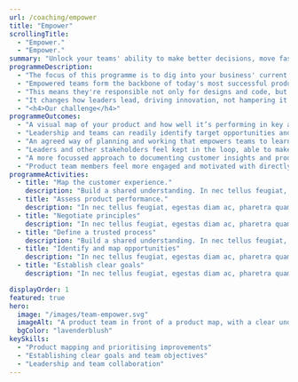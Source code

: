 ```yaml
---
url: /coaching/empower
title: "Empower"
scrollingTitle:
  - "Empower."
  - "Empower."
summary: "Unlock your teams' ability to make better decisions, move faster and ship more value to customers sooner."
programmeDescription:
  - "The focus of this programme is to dig into your business' current challenges and lay the foundation for empowered, high-performing teams."
  - "Empowered teams form the backbone of today's most successful product organisations. Unlike most, these teams aren't simply handed an ever-lengthening list of unproven features to estimate, design and build, sprint after sprint. Instead, they're more like a special forces unit. They're given a strategic objective to achieve and the autonomy to pursue it as they see fit, by making fast, informed decisions based on real-time learning."
  - "This means they're responsible not only for designs and code, but results too. <strong>And this changes everything</strong>."
  - "It changes how leaders lead, driving innovation, not hampering it with micro-management. It changes how teams work, contributing to long-term success, not just the next thing on the list. And it changes the culture, from one that optimises for what's easily measured such as productivity and output, to one that optimises for what matters -  continuous learning and improvement, agility and results."
  - "<h4>Our challenge</h4>"
programmeOutcomes:
  - "A visual map of your product and how well it’s performing in key areas, to better support strategic conversations between teams and stakeholders"
  - "Leadership and teams can readily identify target opportunities and outcomes that will bring real business value, rather than simply outputs to be delivered."
  - "An agreed way of planning and working that empowers teams to learn and work as they see fit to deliver on negotiated outcomes."
  - "Leaders and other stakeholders feel kept in the loop, able to make decisions, without resorting to dictating to teams."
  - "A more focussed approach to documenting customer insights and product improvement ideas, to fuel better discovery, and build a long-term competitive advantage."
  - "Product team members feel more engaged and motivated with directly impact their daily work and customers' lives."
programmeActivities:
  - title: "Map the customer experience."
    description: "Build a shared understanding. In nec tellus feugiat, egestas diam ac, pharetra quam. Nam vel libero id massa pulvinar aliquet. Phasellus sit amet tortor enim. Quisque vel scelerisque ipsum, sed dapibus sapien. Nullam et velit sed ante faucibus ultricies."
  - title: "Assess product performance."
    description: "In nec tellus feugiat, egestas diam ac, pharetra quam. Nam vel libero id massa pulvinar aliquet. Phasellus sit amet tortor enim. Quisque vel scelerisque ipsum, sed dapibus sapien. Nullam et velit sed ante faucibus ultricies."
  - title: "Negotiate principles"
    description: "In nec tellus feugiat, egestas diam ac, pharetra quam. Nam vel libero id massa pulvinar aliquet. Phasellus sit amet tortor enim. Quisque vel scelerisque ipsum, sed dapibus sapien. Nullam et velit sed ante faucibus ultricies."
  - title: "Define a trusted process"
    description: "Build a shared understanding. In nec tellus feugiat, egestas diam ac, pharetra quam. Nam vel libero id massa pulvinar aliquet. Phasellus sit amet tortor enim. Quisque vel scelerisque ipsum, sed dapibus sapien. Nullam et velit sed ante faucibus ultricies."
  - title: "Identify and map opportunities"
    description: "In nec tellus feugiat, egestas diam ac, pharetra quam. Nam vel libero id massa pulvinar aliquet. Phasellus sit amet tortor enim. Quisque vel scelerisque ipsum, sed dapibus sapien. Nullam et velit sed ante faucibus ultricies."
  - title: "Establish clear goals"
    description: "In nec tellus feugiat, egestas diam ac, pharetra quam. Nam vel libero id massa pulvinar aliquet. Phasellus sit amet tortor enim. Quisque vel scelerisque ipsum, sed dapibus sapien. Nullam et velit sed ante faucibus ultricies."

displayOrder: 1
featured: true
hero:
  image: "/images/team-empower.svg"
  imageAlt: "A product team in front of a product map, with a clear understanding of their role and objectives"
  bgColor: "lavenderblush"
keySkills:
  - "Product mapping and prioritising improvements"
  - "Establishing clear goals and team objectives"
  - "Leadership and team collaboration"
---
```

